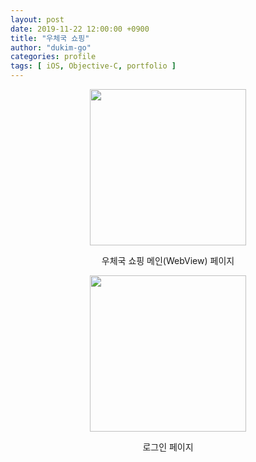 ```yaml
---
layout: post
date: 2019-11-22 12:00:00 +0900
title: "우체국 쇼핑"
author: "dukim-go"
categories: profile
tags: [ iOS, Objective-C, portfolio ]
---
```


<div align="center">
    <img src="{{ "/assets/images/profile/Post Shop/1.png"| relative_url }}" width="250"/>
    <p style="text-align:center">우체국 쇼핑 메인(WebView) 페이지</p>
</div>

<div align="center">
<img src="{{ "/assets/images/profile/Post Shop/2.png"| relative_url }}" width="250"/>
    <p style="text-align:center">로그인 페이지</p>
</div>